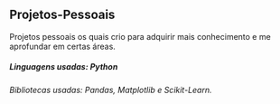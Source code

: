 ## Projetos-Pessoais
Projetos pessoais os quais crio para adquirir mais conhecimento e me aprofundar em certas áreas.
##### Linguagens usadas: Python
###### Bibliotecas usadas: Pandas, Matplotlib e Scikit-Learn.
